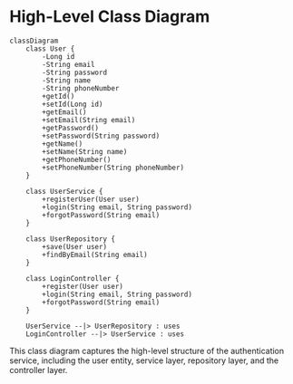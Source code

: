 # High-Level Class Diagram

```mermaid
classDiagram
    class User {
        -Long id
        -String email
        -String password
        -String name
        -String phoneNumber
        +getId()
        +setId(Long id)
        +getEmail()
        +setEmail(String email)
        +getPassword()
        +setPassword(String password)
        +getName()
        +setName(String name)
        +getPhoneNumber()
        +setPhoneNumber(String phoneNumber)
    }

    class UserService {
        +registerUser(User user)
        +login(String email, String password)
        +forgotPassword(String email)
    }

    class UserRepository {
        +save(User user)
        +findByEmail(String email)
    }

    class LoginController {
        +register(User user)
        +login(String email, String password)
        +forgotPassword(String email)
    }

    UserService --|> UserRepository : uses
    LoginController --|> UserService : uses
```

This class diagram captures the high-level structure of the authentication service, including the user entity, service layer, repository layer, and the controller layer.
